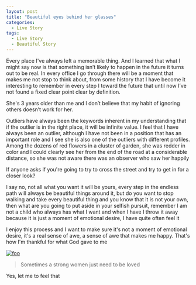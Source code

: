 ```yaml
---
layout: post
title: "Beautiful eyes behind her glasses"
categories:
  - Live Story
tags:
  - Live Story
  - Beautiful Story
---
```


Every place I've always left a memorable thing. And I learned that what I might say now is that something isn’t likely to happen in the future it turns out to be real. In every office I go through there will be a moment that makes me not stop to think about, from some history that I have become it interesting to remember in every step I toward the future that until now I’ve not found a fixed clear point clear by definition.

She's 3 years older than me and I don’t believe that my habit of ignoring others doesn’t work for her.

Outliers have always been the keywords inherent in my understanding that if the outlier is in the right place, it will be infinite value. I feel that I have always been an outlier, although I have not been in a position that has an important role and I see she is also one of the outliers with different profiles. Among the dozens of red flowers in a cluster of garden, she was redder in color and I could clearly see her from the end of the road at a considerable distance, so she was not aware there was an observer who saw her happily

If anyone asks if you're going to try to cross the street and try to get in for a closer look?

I say no, not all what you want it will be yours, every step in the endless path will always be beautiful things around it, but do you want to stop walking and take every beautiful thing and you know that it is not your own, then what are you going to put aside in your selfish pursuit, remember I am not a child who always has what I want and when I have I throw it away because it is just a moment of emotional desire, I have quite often feel it

I enjoy this process and I want to make sure it's not a moment of emotional desire, it's a real sense of awe, a sense of awe that makes me happy. That's how I'm thankful for what God gave to me

[![foo](https://image.ibb.co/cGp7cn/Whats_App_Image_2018_03_04_at_2_21_16_PM.jpg)]()

> Sometimes a strong women just need to be loved

Yes, let me to feel that
